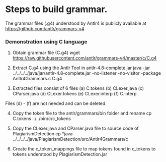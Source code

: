 Steps to build grammar.
=======================

The grammar files (.g4) understood by Antlr4 is publicly available
at https://github.com/antlr/grammars-v4

### Demonstration using C language

1. Obtain grammar file (C.g4) 
wget https://raw.githubusercontent.com/antlr/grammars-v4/master/c/C.g4

2. Extract C.g4 using the Antlr Tool in antlr-4.8-complete.jar
java -jar ../../../../java/jar/antlr-4.8-complete.jar -no-listener -no-visitor -package Antlr4Grammars.c C.g4

3. Extracted files consist of 6 files
	(a) C.tokens
	(b) CLexer.java
	(c) CParser.java
	(d) CLexer.tokens
	(e) CLexer.interp
	(f) C.interp

Files (d) - (f) are not needed and can be deleted.

4. Copy the token file to the antlr/grammars/bin folder and rename
cp C.tokens ../../bin/c/c_tokens

5. Copy the CLexer.java and CParser.java file to source code of PlagiarismDetection
cp *java ../../../../java/PlagiarismDetection/src/Antlr4Grammars/c

6. Create the c_token_mappings file to map tokens found in c_tokens to tokens
understood by PlagiarismDetection.jar





